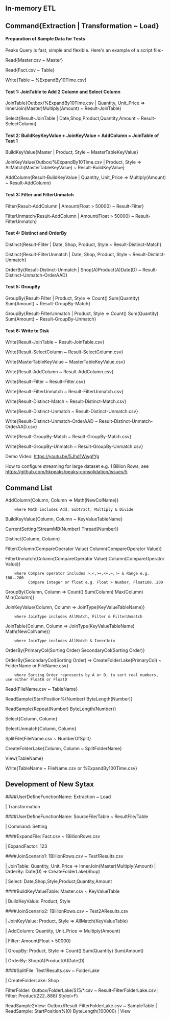 ## In-memory ETL 
## Command{Extraction | Transformation ~ Load}    

#### Preparation of Sample Data for Tests
Peaks Query is fast, simple and flexible. Here's an example of a script file:-

Read{Master.csv ~ Master} 

Read{Fact.csv ~ Table}

Write{Table ~ %ExpandBy10Time.csv}

#### Test 1: JoinTable to Add 2 Column and Select Column
JoinTable{Outbox/%ExpandBy10Time.csv | Quantity, Unit_Price => InnerJoin(Master)Multiply(Amount) ~ Result-JoinTable}

Select{Result-JoinTable | Date,Shop,Product,Quantity,Amount ~ Result-SelectColumn}

#### Test 2: BuildKeyKeyValue + JoinKeyValue + AddColumn = JoinTable of Test 1
BuildKeyValue{Master | Product, Style ~ MasterTableKeyValue}

JoinKeyValue{Outbox/%ExpandBy10Time.csv | Product, Style => AllMatch(MasterTableKeyValue) ~ Result-BuildKeyValue}

AddColumn{Result-BuildKeyValue | Quantity, Unit_Price => Multiply(Amount) ~ Result-AddColumn}

#### Test 3: Filter and FilterUnmatch
Filter{Result-AddColumn | Amount(Float > 50000) ~ Result-Filter}

FilterUnmatch{Result-AddColumn | Amount(Float > 50000) ~ Result-FilterUnmatch}


#### Test 4: Distinct and OrderBy
Distinct{Result-Filter | Date, Shop, Product, Style ~ Result-Distinct-Match}

Distinct{Result-FilterUnmatch |  Date, Shop, Product, Style ~ Result-Distinct-Unmatch}

OrderBy{Result-Distinct-Unmatch | Shop(A)Product(A)Date(D) ~ Result-Distinct-Unmatch-OrderAAD}


#### Test 5: GroupBy 
GroupBy{Result-Filter | Product, Style => Count() Sum(Quantity) Sum(Amount) ~ Result-GroupBy-Match}

GroupBy{Result-FilterUnmatch | Product, Style => Count() Sum(Quantity) Sum(Amount) ~ Result-GroupBy-Unmatch}

#### Test 6: Write to Disk
Write{Result-JoinTable ~ Result-JoinTable.csv}

Write{Result-SelectColumn ~ Result-SelectColumn.csv}

Write{MasterTableKeyValue ~ MasterTableKeyValue.csv}

Write{Result-AddColumn ~ Result-AddColumn.csv}

Write{Result-Filter ~ Result-Filter.csv}

Write{Result-FilterUnmatch ~ Result-FilterUnmatch.csv}

Write{Result-Distinct-Match ~ Result-Distinct-Match.csv}

Write{Result-Distinct-Unmatch ~ Result-Distinct-Unmatch.csv}

Write{Result-Distinct-Unmatch-OrderAAD ~ Result-Distinct-Unmatch-OrderAAD.csv}

Write{Result-GroupBy-Match ~ Result-GroupBy-Match.csv}

Write{Result-GroupBy-Unmatch ~ Result-GroupBy-Unmatch.csv}

Demo Video: https://youtu.be/5Jhd1WwgfYg

How to configure streaming for large dataset e.g. 1 Billion Rows, see https://github.com/hkpeaks/peaks-consolidation/issues/5


## Command List

   AddColumn{Column, Column => Math(NewColName)} 
   
        where Math includes Add, Subtract, Multiply & Divide
    
   BuildKeyValue{Column, Column ~ KeyValueTableName}
   
   CurrentSetting{StreamMB(Number) Thread(Number)}
  
   Distinct{Column, Column}
 
   Filter{Column(CompareOperator Value) Column(CompareOperator Value)}
 
   FilterUnmatch{Column(CompareOperator Value) Column(CompareOperator Value)}

        where Compare operator includes >,<,>=,<=,=,!= & Range e.g. 100..200
              Compare integer or float e.g. Float > Number, Float100..200
   
   GroupBy{Column, Column => Count() Sum(Column) Max(Column) Min(Column)}
   
   JoinKeyValue{Column, Column => JoinType(KeyValueTableName)} 
        
        where JoinType includes AllMatch, Filter & FilterUnmatch
   
   JoinTable{Column, Column => JoinType(KeyValueTableName) Math(NewColName)}

        where JoinType includes AllMatch & InnerJoin
   
   OrderBy{PrimaryCol(Sorting Order) SecondaryCol(Sorting Order)}       
  
   OrderBy{SecondaryCol(Sorting Order) => CreateFolderLake(PrimaryCol) ~ FolderName or FileName.csv}

        where Sorting Order represents by A or D, to sort real numbers, use either FloatA or FloatD
 
   Read{FileName.csv ~ TableName}
   
   ReadSample{StartPosition%(Number) ByteLength(Number)}
   
   ReadSample{Repeat(Number) ByteLength(Number)}   
   
   Select{Column, Column}
   
   SelectUnmatch{Column, Column}
   
   SplitFile{FileName.csv ~ NumberOfSplit}
   
   CreateFolderLake{Column, Column ~ SplitFolderName}
   
   View{TableName}

   Write{TableName ~ FileName.csv or %ExpandBy100Time.csv} 

## Development of New Sytax

####UserDefineFunctionName: Extraction ~ Load

| Transformation

####UserDefineFunctionName: SourceFile/Table ~ ResultFile/Table

| Command: Setting

####ExpandFile: Fact.csv ~ 1BillionRows.csv

| ExpandFactor: 123

####JoinScenario1: 1BillionRows.csv ~ Test1Results.csv

| JoinTable: Quantity, Unit_Price => InnerJoin(Master)Multiply(Amount)
| OrderBy: Date(D) => CreateFolderLake(Shop)

| Select: Date,Shop,Style,Product,Quantity,Amount

####BuildKeyValueTable: Master.csv ~ KeyValueTable

| BuildKeyValue: Product, Style

####JoinScenario2: 1BillionRows.csv ~ Test2AResults.csv

| JoinKeyValue: Product, Style => AllMatch(KeyValueTable)

| AddColumn: Quantity, Unit_Price => Multiply(Amount)

| Filter: Amount(Float > 50000)

| GroupBy: Product, Style => Count() Sum(Quantity) Sum(Amount)

| OrderBy: Shop(A)Product(A)Date(D)

####SplitFile: Test1Results.csv ~ FolderLake

| CreateFolderLake: Shop

FilterFolder: Outbox/FolderLake/S15/*.csv ~ Result-FilterFolderLake.csv
| Filter: Product(222..888) Style(=F)

ReadSample2View: Outbox/Result-FilterFolderLake.csv ~ SampleTable
| ReadSample: StartPosition%(0) ByteLength(100000)
| View
